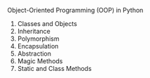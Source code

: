 Object-Oriented Programming (OOP) in Python
1. Classes and Objects
2. Inheritance
3. Polymorphism
4. Encapsulation
5. Abstraction
6. Magic Methods
7. Static and Class Methods
